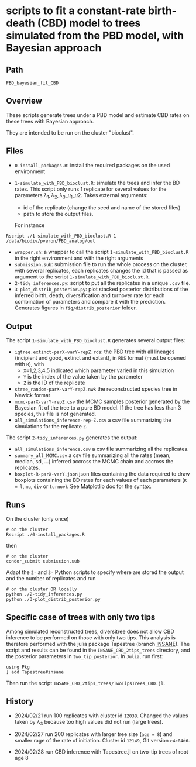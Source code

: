 # scripts to fit a constant-rate birth-death (CBD) model to trees simulated from the PBD model, with Bayesian approach
## Path
``` 
PBD_bayesian_fit_CBD
```

## Overview
These scripts generate trees under a PBD model and estimate CBD rates on these trees 
with Bayesian approach. 

They are intended to be run on the cluster "bioclust". 

## Files
* `0-install_packages.R`: install the required packages on the used environment
* `1-simulate_with_PBD_bioclust.R`: simulate the trees and infer the BD rates. This script only runs 1 replicate for several values for the parameters $\lambda_1, \lambda_2, \lambda_3, \mu_1, \mu2$. Takes external arguments:
    * id of the replicate (change the seed and name of the stored files)
    * path to store the output files. 
    
    For instance 
```
Rscript ./1-simulate_with_PBD_bioclust.R 1 /data/biodiv/pveron/PBD_analog/out
```
* `wrapper.sh`: a wrapper to call the script `1-simulate_with_PBD_bioclust.R` in the right environment and with the right arguments
* `submission.sub`: submission file to run the whole process on the cluster, with several replicates, each replicates changes the id that is passed as argument to the script `1-simulate_with_PBD_bioclust.R`.
* `2-tidy_inferences.py`: script to put all the replicates in a unique `.csv` file. 
* `3-plot_distrib_posterior.py`: plot stacked posterior distributions of the inferred birth, death, diversification and turnover rate for each combination of parameters and compare it with the prediction. Generates figures in `fig/distrib_posterior` folder. 

## Output 
The script `1-simulate_with_PBD_bioclust.R` generates several output files:
* `igtree.extinct-parX-varY-repZ.rds`: the PBD tree with all lineages (incipient and good, extinct and extant), in `RDS` format (must be opened with `R`), with 
    * `X`=1,2,3,4,5 indicated which parameter varied in this simulation 
    * `Y` is the index of the value taken by the parameter 
    * `Z` is the ID of the replicate
* `stree_random-parX-varY-repZ.nwk` the reconstructed species tree in Newick format
* `mcmc-parX-varY-repZ.csv` the MCMC samples posterior generated by the Bayesian fit of the tree to a pure BD model. If the tree has less than 3 species, this file is not generated. 
* `all_simulations_inference-rep-Z.csv` a csv file summarizing the simulations for the replicate `Z`. 

The script `2-tidy_inferences.py` generates the output:
* `all_simulations_inference.csv` a csv file summarizing all the replicates.
* `summary_all_MCMC.csv` a csv file summarizing all the rates (mean, median, sd, ...) inferred accross the MCMC chain and accross the replicates.
* `boxplot-R-parX-varY.json` json files containing the data required to draw boxplots containing the BD rates for each values of each parameters (`R = l`, `mu`, `div` or `turnov`). See Matplotlib [doc](https://matplotlib.org/stable/api/cbook_api.html#matplotlib.cbook.boxplot_stats) for the syntax.

## Runs 
On the cluster (only once)
```
# on the cluster
Rscript ./0-install_packages.R
```
then 
```
# on the cluster
condor_submit submission.sub 
```

Adapt the `2-` and `3-` Python scripts to specify where are stored the output and the number of replicates and run
```
# on the cluster OR locally
python ./2-tidy_inferences.py
python ./3-plot_distrib_posterior.py
```

## Specific case of trees with only two tips
Among simulated reconstructed trees, diversitree does not allow CBD inference to be performed on those with only two tips. This analysis is therefore performed with the julia package Tapestree (branch [INSANE](https://github.com/ignacioq/Tapestree.jl/tree/insane)). The script and results can be found in the `INSANE_CBD_2tips_trees` directory, and the posterior parameters in `two_tip_posterior`. In `Julia`, run first:

```
using Pkg
] add Tapestree#insane
```
Then run the script `INSANE_CBD_2tips_trees/TwoTipsTrees_CBD.jl`. 

## History
* 2024/02/21 run 100 replicates with cluster id `12038`. 
Changed the values taken by $\lambda_3$ because too high values did not run (large trees).

* 2024/02/27 run 200 replicates with larger tree size (`age = 8`) and smaller rage of the rate of initiation. Cluster id `12149`, Git version `c4c04d6`.

* 2024/02/28 run CBD inference with Tapestree.jl on two-tip trees of root age 8
